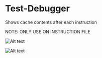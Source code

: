 # Test-Debugger
Shows cache contents after each instruction

NOTE: ONLY USE ON INSTRUCTION FILE

![Alt text](/jpkimball/Test-Debugger/before_script.png?raw=true "Optional Title")

![Alt text](/jpkimball/Test-Debugger/after_script.png?raw=true "Optional Title")
